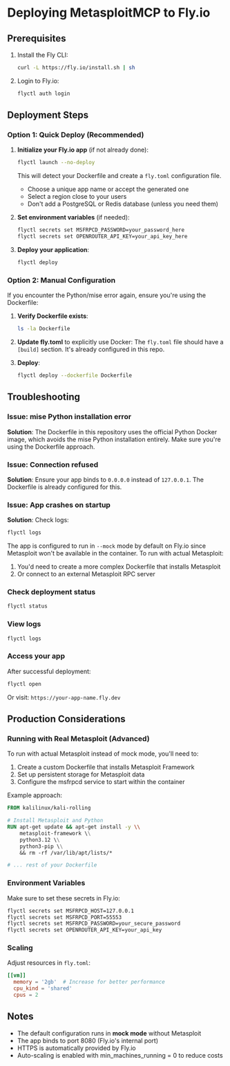 # Deploying MetasploitMCP to Fly.io

## Prerequisites

1. Install the Fly CLI:
   ```bash
   curl -L https://fly.io/install.sh | sh
   ```

2. Login to Fly.io:
   ```bash
   flyctl auth login
   ```

## Deployment Steps

### Option 1: Quick Deploy (Recommended)

1. **Initialize your Fly.io app** (if not already done):
   ```bash
   flyctl launch --no-deploy
   ```
   
   This will detect your Dockerfile and create a `fly.toml` configuration file.
   - Choose a unique app name or accept the generated one
   - Select a region close to your users
   - Don't add a PostgreSQL or Redis database (unless you need them)

2. **Set environment variables** (if needed):
   ```bash
   flyctl secrets set MSFRPCD_PASSWORD=your_password_here
   flyctl secrets set OPENROUTER_API_KEY=your_api_key_here
   ```

3. **Deploy your application**:
   ```bash
   flyctl deploy
   ```

### Option 2: Manual Configuration

If you encounter the Python/mise error again, ensure you're using the Dockerfile:

1. **Verify Dockerfile exists**:
   ```bash
   ls -la Dockerfile
   ```

2. **Update fly.toml** to explicitly use Docker:
   The `fly.toml` file should have a `[build]` section. It's already configured in this repo.

3. **Deploy**:
   ```bash
   flyctl deploy --dockerfile Dockerfile
   ```

## Troubleshooting

### Issue: mise Python installation error

**Solution**: The Dockerfile in this repository uses the official Python Docker image, which avoids the mise Python installation entirely. Make sure you're using the Dockerfile approach.

### Issue: Connection refused

**Solution**: Ensure your app binds to `0.0.0.0` instead of `127.0.0.1`. The Dockerfile is already configured for this.

### Issue: App crashes on startup

**Solution**: Check logs:
```bash
flyctl logs
```

The app is configured to run in `--mock` mode by default on Fly.io since Metasploit won't be available in the container. To run with actual Metasploit:

1. You'd need to create a more complex Dockerfile that installs Metasploit
2. Or connect to an external Metasploit RPC server

### Check deployment status

```bash
flyctl status
```

### View logs

```bash
flyctl logs
```

### Access your app

After successful deployment:
```bash
flyctl open
```

Or visit: `https://your-app-name.fly.dev`

## Production Considerations

### Running with Real Metasploit (Advanced)

To run with actual Metasploit instead of mock mode, you'll need to:

1. Create a custom Dockerfile that installs Metasploit Framework
2. Set up persistent storage for Metasploit data
3. Configure the msfrpcd service to start within the container

Example approach:
```dockerfile
FROM kalilinux/kali-rolling

# Install Metasploit and Python
RUN apt-get update && apt-get install -y \\
    metasploit-framework \\
    python3.12 \\
    python3-pip \\
    && rm -rf /var/lib/apt/lists/*

# ... rest of your Dockerfile
```

### Environment Variables

Make sure to set these secrets in Fly.io:
```bash
flyctl secrets set MSFRPCD_HOST=127.0.0.1
flyctl secrets set MSFRPCD_PORT=55553
flyctl secrets set MSFRPCD_PASSWORD=your_secure_password
flyctl secrets set OPENROUTER_API_KEY=your_api_key
```

### Scaling

Adjust resources in `fly.toml`:
```toml
[[vm]]
  memory = '2gb'  # Increase for better performance
  cpu_kind = 'shared'
  cpus = 2
```

## Notes

- The default configuration runs in **mock mode** without Metasploit
- The app binds to port 8080 (Fly.io's internal port)
- HTTPS is automatically provided by Fly.io
- Auto-scaling is enabled with min_machines_running = 0 to reduce costs
